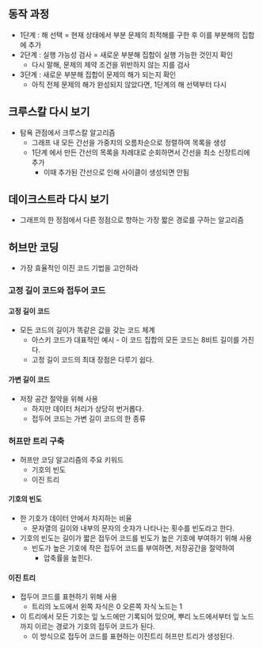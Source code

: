 
## 동작 과정
* 1단계 : 해 선택 = 현재 상태에서 부분 문제의 최적해를 구한 후 이를 부분해의 집합에 추가
* 2단계 : 실행 가능성 검사 = 새로운 부분해 집합이 실행 가능한 것인지 확인
	* 다시 말해, 문제의 제약 조건을 위반하지 않는 지를 검사
* 3단계 : 새로운 부분해 집합이 문제의 해가 되는지 확인
	* 아직 전체 문제의 해가 완성되지 않았다면, 1단계의 해 선택부터 다시


## 크루스칼 다시 보기

* 탐욕 관점에서 크루스칼 알고리즘
	* 그래프 내 모든 간선을 가중치의 오름차순으로 정렬하여 목록을 생성
	* 1단계 에서 만든 간선의 목록을 차례대로 순회하면서 간선을 최소 신장트리에 추가
		* 이때 추가된 간선으로 인해 사이클이 생성되면 안됨

## 데이크스트라 다시 보기

* 그래프의 한 정점에서 다른 정점으로 향하는 가장 짧은 경로를 구하는 알고리즘

## 허브만 코딩

* 가장 효율적인 이진 코드 기법을 고안하라

### 고정 길이 코드와 접두어 코드

#### 고정 길이 코드

* 모든 코드의 길이가 똑같은 값을 갖는 코드 체계
	* 아스키 코드가 대표적인 예시  - 이 코드 집합의 모든 코드는 8비트 길이를 가진다.
	* 고정 길이 코드의 최대 장점은 다루기 쉽다.


#### 가변 길이 코드

* 저장 공간 절약을 위해 사용
	* 하지만 데이터 처리가 상당히 번거롭다.
	* 접두어 코드는 가변 길이 코드의 한 종류

### 허프만 트리 구축

* 허프만 코딩 알고리즘의 주요 키워드
	* 기호의 빈도
	* 이진 트리

#### 기호의 빈도

* 한 기호가 데이터 안에서 차지하는 비율
	* 문자열의 길이와 내부의 문자의 숫자가 나타나는 횟수를 빈도라고 한다.
* 기호의 빈도는 길이가 짧은 접두어 코드를 빈도가 높은 기호에 부여하기 위해 사용
	* 빈도가 높은 기호에 작은 접두어 코드를 부여하면, 저장공간을 절약하여
		* 압축률을 높힌다.

#### 이진 트리

* 접두어 코드를 표현하기 위해 사용
	* 트리의 노드에서 왼쪽 자식은 0 오른쪽 자식 노드는 1
* 이 트리에서 모든 기호는 잎 노드에만 기록되어 있으며, 뿌리 노드에서부터 잎 노드까지 이르는 경로가 기호의 접두어 코드가 된다.
	* 이 방식으로 접두어 코드를 표현하는 이진트리 허프만 트리가 생성된다.
